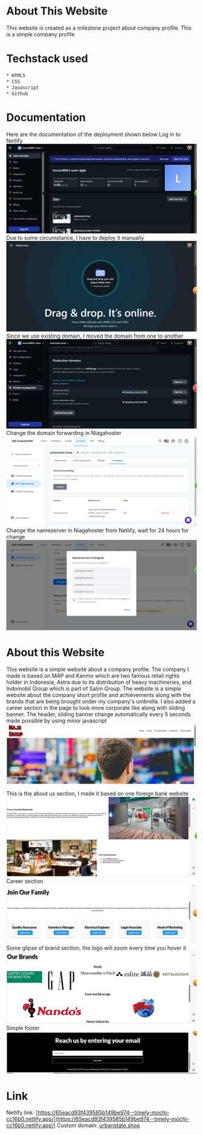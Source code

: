 # About This Website
This website is created as a milestone project about company profile. This is a simple company profile

# Techstack used
    * HTML5
    * CSS
    * Javascript
    * Github

# Documentation
Here are the documentation of the deployment shown below
Log in to Netlify
![Step 1](documentation/1.JPG)
Due to some circumstance, I have to deploy it manually
![Step 2](documentation/2.JPG)
Since we use existing domain, I moved the domain from one to another
![Step 3](documentation/3.JPG)
Change the domain forwarding in Niagahoster
![Step 4](documentation/4.JPG)
Change the nameserver in Niagahoster from Netlify, wait for 24 hours for change
![Step 5](documentation/5.JPG)


# About this Website
This website is a simple website about a company profile. The company I made is based on MAP and Kanmo which are two famous retail rights holder in Indonesia, Astra due to its distribution of heavy machineries, and Indomobil Group which is part of Salim Group. The website is a simple website about the company short profile and achievements along with the brands that are being brought under my company's umbrella. I also added a career section in the page to look more corporate like along with sliding banner. 
The header, sliding banner change automatically every 5 seconds made possible by using minor javascript
![Inteface 1](interface/i1.JPG)
This is the about us section, I made it based on one foreign bank website
![Inteface 2](interface/i2.JPG)
Career section
![Inteface 3](interface/i3.JPG)
Some glipse of brand section, the logo will zoom every time you hover it
![Inteface 4](interface/i4.JPG)
Simple footer
![Inteface 5](interface/i5.JPG)

# Link
Netlify link: [https://65eacd93f439585b149be974--timely-mochi-cc16b0.netlify.app/](https://65eacd93f439585b149be974--timely-mochi-cc16b0.netlify.app/)
Custom domain: [urbanstate.shop](urbanstate.shop)